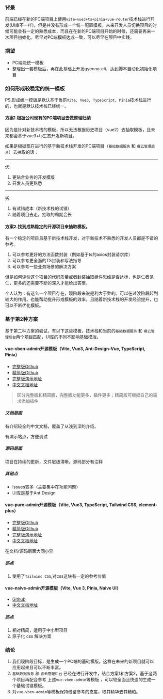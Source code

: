 ### 背景

前端已经在新的PC端项目上使用`vite+vue3+ts+pinia+vue-router`技术栈进行开发(UI库不一样)，但是并没有形成一个统一配置模板。未来开发人员切换项目的时候可能会有一定的熟悉成本，而且在在新的PC端项目开始的时候，还需要再来一次项目初始化。尽早对PC端模板达成一致，可以尽早在项目中实践。

### 期望

- PC端能统一模板
- 整理出一套模板后，再在此基础上开发gyenno-cli，达到脚本自动化初始化项目

### 如何形成较稳定的统一模板

PS.形成统一模版是默认基于当前`Vite, Vue3, TypeScript, Pinia`技术栈进行的，也就是默认技术栈已经统一。

#### 方案1.根据公司现有的PC端项目去做整理归纳

因为是针对新技术栈的模板，所以无法根据历史项目（vue2）去抽取模板，且未来都会基于vue3+ts生态开发新项目。

如果是根据现在进行的基于新技术栈开发的PC端项目（`基础数据服务` 和 `睿云管理后台`）去抽取的话：

---

优:

1. 更贴合业务的开发模版
2. 开发人员更熟悉

---

劣:

1. 有试错成本（新技术栈的试错）
2. 随着项目去走，抽取的周期会长

#### 方案2.找到成熟稳定的开源项目来抽取模板，

有一个稳定的项目且基于新技术栈开发，对于新技术不熟悉的开发人员都是不错的参考。

1. 可以参考更好的方法函数封装（例如基于ts的axios封装请求库）
2. 可以参考更全面的TS封装和写法指导
3. 可以参考一些业务场景的解决方案

但是如何评价这个项目的代码质量或者封装抽取组件思维是否达标，也是仁者见仁，更多的还需要不断的深入才能给出答案。

个人认为：有这么一个项目存在，现阶段来说是利大于弊的。可以在过渡阶段起到较大的作用。也能帮助提升形成模板的效率。且随着新技术栈的开发经验提升，也可以不断优化模板。

### 基于第2种方案

基于第二种方案的尝试，有以下这些模板，技术栈和当前的`基础数据服务` 和 `睿云管理后台`两个项目匹配，UI库的不同不影响基础模版。

#### vue-vben-admin开源模板（Vite, Vue3, Ant-Design-Vue, TypeScript, Pinia）

- [完整版Github](https://github.com/vbenjs/vue-vben-admin.git)
- [精简版Github](https://github.com/vbenjs/vben-admin-thin-next)
- [完整版演示地址](https://vvbin.cn/next/#/login?redirect=/dashboard)
- [中文文档地址](https://vvbin.cn/doc-next/)

> 区分完整版和精简版，完整版功能更多，插件更多；精简版可根据自己的需求添加插件


##### 文档层面

有介绍较全的中文文档，覆盖了从浅到深的介绍。

有演示站点，方便调试

##### 源码层面

项目在持续的更新，文件层级清晰，源码部分有注释

##### 其他点

- Issues较多（主要集中在功能问题）
- UI库是基于Ant Design

#### vue-pure-admin开源模板（Vite, Vue3, TypeScript, Tailwind CSS, element-plus）

- [完整版Github](https://github.com/xiaoxian521/vue-pure-admin)
- [精简版Github](https://github.com/xiaoxian521/pure-admin-thin)
- [完整版演示地址](https://vue-pure-admin.vercel.app/#/login)
- [中文文档地址](https://pure-admin-doc.vercel.app/)

在文档/源码层面大同小异

##### 亮点

1. 使用了`Tailwind CSS`,对css这块有一定的参考价值

#### vue-naive-admin开源模板（Vite, Vue 3, Pinia, Naive UI）

- [Github](https://github.com/zclzone/vue-naive-admin)
- [中文文档地址](https://zclzone.github.io/vue-naive-admin-docs/)

##### 亮点

1. 相对精简，适用于中小型项目
2. 原子化 css 解决方案

### 结论

1. 我们现阶段目标，是生成一个PC端的基础模版，这样在未来的新项目就可以应用起来且可以不断丰富。
2. `基础数据服务` 和 `睿云管理后台` 已经在进行开发中，结合方案1和方案2，基于这两个项目再配合参考 上述`vue-vben-admin`等模板 ，可以较全面且快速的生成一个基础试错模板。
3. 对`vue-vben-admin`等模板保持借鉴参考的态度，取其精华去其糟粕。
